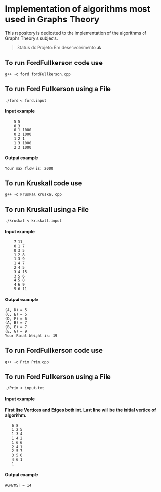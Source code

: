 # Implementation of algorithms most used in Graphs Theory
This repository is dedicated to the implementation of the algorithms of Graphs Theory's subjects.

> Status do Projeto: Em desenvolvimento :warning:

## To run FordFullkerson code use
    g++ -o ford fordFullkerson.cpp

## To run Ford Fullkerson using a File
    ./ford < ford.input

#### Input example

```
    5 5
    0 3
    0 1 1000
    0 2 1000
    1 2 1
    1 3 1000
    2 3 1000
```
#### Output example
    Your max flow is: 2000

##

## To run Kruskall code use
    g++ -o kruskal kruskal.cpp

## To run Kruskall using a File
    ./kruskal < kruskall.input

#### Input example

```
    7 11
    0 1 7
    0 3 5
    1 2 8
    1 3 9
    1 4 7
    2 4 5
    3 4 15
    3 5 6
    4 5 8
    4 6 9
    5 6 11
```
#### Output example
    (A, D) = 5
    (C, E) = 5
    (D, F) = 6
    (A, B) = 7
    (B, E) = 7
    (E, G) = 9
    Your Final Weight is: 39

## To run FordFullkerson code use
    g++ -o Prim Prim.cpp

## To run Ford Fullkerson using a File
    ./Prim < input.txt

#### Input example

#### First line Vertices and Edges both int. Last line will be the initial vertice of algorithm.

```
   6 8
   1 2 5
   1 3 4
   1 4 2
   1 6 6
   2 4 1
   2 5 7
   3 5 6
   4 6 1
   1
```
#### Output example
    AGM/MST = 14